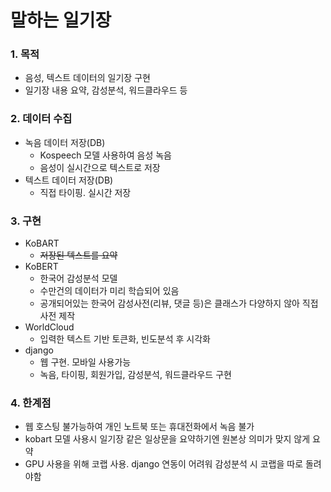 # 말하는 일기장
### 1. 목적
* 음성, 텍스트 데이터의 일기장 구현
* 일기장 내용 요약, 감성분석, 워드클라우드 등

### 2. 데이터 수집
* 녹음 데이터 저장(DB)
    * Kospeech 모델 사용하여 음성 녹음
    * 음성이 실시간으로 텍스트로 저장
* 텍스트 데이터 저장(DB)
    * 직접 타이핑. 실시간 저장

### 3. 구현
* KoBART
    * ~~저장된 텍스트를 요약~~
* KoBERT
    * 한국어 감성분석 모델
    * 수만건의 데이터가 미리 학습되어 있음
    * 공개되어있는 한국어 감성사전(리뷰, 댓글 등)은 클래스가 다양하지 않아 직접 사전 제작
* WorldCloud
    * 입력한 텍스트 기반 토큰화, 빈도분석 후 시각화
* django
    * 웹 구현. 모바일 사용가능
    * 녹음, 타이핑, 회원가입, 감성분석, 워드클라우드 구현

### 4. 한계점
* 웹 호스팅 불가능하여 개인 노트북 또는 휴대전화에서 녹음 불가
* kobart 모델 사용시 일기장 같은 일상문을 요약하기엔 원본상 의미가 맞지 않게 요약
* GPU 사용을 위해 코랩 사용. django 연동이 어려워 감성분석 시 코랩을 따로 돌려야함 




